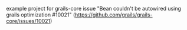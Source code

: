 example project for grails-core issue "Bean couldn't be autowired using grails optimization #10021" (https://github.com/grails/grails-core/issues/10021)
